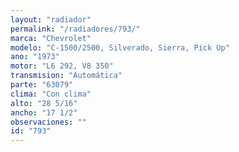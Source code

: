 ```yaml
---
layout: "radiador"
permalink: "/radiadores/793/"
marca: "Chevrolet"
modelo: "C-1500/2500, Silverado, Sierra, Pick Up"
ano: "1973"
motor: "L6 292, V8 350"
transmision: "Automática"
parte: "63079"
clima: "Con clima"
alto: "28 5/16"
ancho: "17 1/2"
observaciones: ""
id: "793"
---
```



